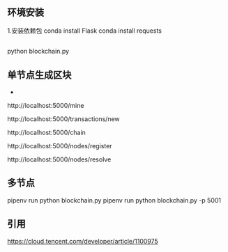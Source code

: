 
## 环境安装
1.安装依赖包
conda install Flask
conda install requests

## 
python blockchain.py

## 单节点生成区块
* 
http://localhost:5000/mine

http://localhost:5000/transactions/new

http://localhost:5000/chain

http://localhost:5000/nodes/register

http://localhost:5000/nodes/resolve

## 多节点
pipenv run python blockchain.py
pipenv run python blockchain.py -p 5001
    
## 引用
https://cloud.tencent.com/developer/article/1100975    